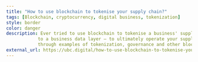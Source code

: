 ```yaml
---
title: "How to use blockchain to tokenise your supply chain?"
tags: [Blockchain, cryptocurrency, digital business, tokenization]
style: border
color: danger
description: Ever tried to use blockchain to tokenise a business' supply chain? Find out here, how to use blockchain features, map them
            to a business data layer – to ultimately operate your supply chain with more cost efficiency. This publication walks you
            through examples of tokenization, governance and other blockchain features.
external_url: https://ubc.digital/how-to-use-blockchain-to-tokenise-your-supply-chain/
---
```

